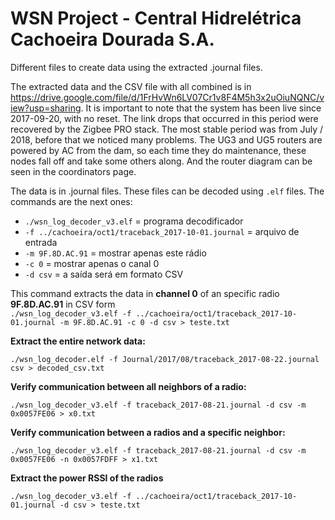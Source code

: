 # WSN **Project** - Central Hidrelétrica Cachoeira Dourada S.A.
Different files to create data using the extracted .journal files. 

The extracted data and the CSV file with all combined is in https://drive.google.com/file/d/1FrHvWn6LV07Cr1v8F4M5h3x2uOiuNQNC/view?usp=sharing. It is important to note that the system has been live since 2017-09-20, with no reset. The link drops that occurred in this period were recovered by the Zigbee PRO stack. The most stable period was from July / 2018, before that we noticed many problems. The UG3 and UG5 routers are powered by AC from the dam, so each time they do maintenance, these nodes fall off and take some others along. And the router diagram can be seen in the coordinators page.

The data is in .journal files. These files can be decoded using `.elf` files. The commands are the next ones:

- `./wsn_log_decoder_v3.elf`  = programa decodificador
- `-f ../cachoeira/oct1/traceback_2017-10-01.journal`   = arquivo de entrada
- `-m 9F.8D.AC.91`   = mostrar apenas este rádio
- `-c 0`  = mostrar apenas o canal 0
- `-d csv` = a saída será em formato CSV

This command extracts the data in **channel 0** of an specific radio **9F.8D.AC.91** in CSV form<br>
`./wsn_log_decoder_v3.elf -f ../cachoeira/oct1/traceback_2017-10-01.journal -m 9F.8D.AC.91 -c 0 -d csv > teste.txt`

**Extract the entire network data:**

`./wsn_log_decoder.elf -f Journal/2017/08/traceback_2017-08-22.journal csv > decoded_csv.txt`

**Verify communication between all neighbors of a radio:**

`./wsn_log_decoder_v3.elf -f traceback_2017-08-21.journal -d csv -m 0x0057FE06 > x0.txt`

**Verify communication between a radios and a specific neighbor:**

`./wsn_log_decoder_v3.elf -f traceback_2017-08-21.journal -d csv -m 0x0057FE06 -n 0x0057FDFF > x1.txt`

**Extract the power RSSI of the radios**

`./wsn_log_decoder_v3.elf -f ../cachoeira/oct1/traceback_2017-10-01.journal -d csv > teste.txt`
